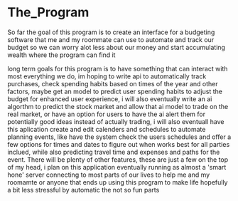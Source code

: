 # The_Program

So far the goal of this program is to create an interface for a budgeting software that me and my roommate can use to automate and track our budget so we can worry alot less about our money and start accumulating wealth where the program can find it

long term goals for this program is to have something that can interact with most everything we do, im hoping to write api to automatically track purchases, check spending habits based on times of the year and other factors, maybe get an model to predict user spending habits to adjust the budget for enhanced user experience, i will also eventually write an ai algorthm to predict the stock market and allow that ai model to trade on the real market, or have an option for users to have the ai alert them for potentially good ideas instead of actually trading, i will also eventuall have this aplication create and edit calenders and schedules to automate planning events, like have the system check the users schedules and offer a few options for times and dates to figure out when works best for all parties inclued, while also predicting travel time and expenses and paths for the event. There will be plenty of other features, these are just a few on the top of my head, i plan on this application eventually running as almost a 'smart hone' server connecting to most parts of our lives to help me and my roomamte or anyone that ends up using this program to make life hopefully a bit less stressful by automatic the not so fun parts
